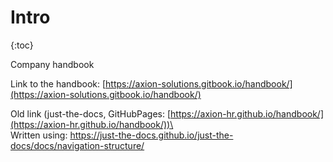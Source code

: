 # Intro

{:toc}

Company handbook

Link to the handbook: [https://axion-solutions.gitbook.io/handbook/](https://axion-solutions.gitbook.io/handbook/)

Old link (just-the-docs, GitHubPages: [https://axion-hr.github.io/handbook/](https://axion-hr.github.io/handbook/))\
\
Written using: https://just-the-docs.github.io/just-the-docs/docs/navigation-structure/
